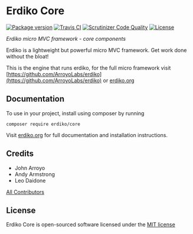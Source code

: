 Erdiko Core
===========

[![Package version](https://img.shields.io/packagist/v/erdiko/core.svg?style=flat-square)](https://packagist.org/packages/erdiko/core) [![Travis CI](https://travis-ci.org/ArroyoLabs/erdiko-core.svg?branch=master)](https://travis-ci.org/ArroyoLabs/erdiko-core) [![Scrutinizer Code Quality](https://scrutinizer-ci.com/g/ArroyoLabs/erdiko-core/badges/quality-score.png?b=master)](https://scrutinizer-ci.com/g/ArroyoLabs/erdiko-core/?branch=master) [![License](https://poser.pugx.org/erdiko/core/license)](https://packagist.org/packages/erdiko/core)

*Erdiko micro MVC framework - core components*

Erdiko is a lightweight but powerful micro MVC framework.  Get work done without the bloat!

This is the engine that runs erdiko, for the full micro framework visit 
[https://github.com/ArroyoLabs/erdiko](https://github.com/ArroyoLabs/erdiko) or [erdiko.org](http://www.erdiko.org/)


Documentation
-------------

To use in your project, install using composer by running

    composer require erdiko/core

Visit [erdiko.org](http://www.erdiko.org/) for full documentation and installation instructions.


Credits
-------

* John Arroyo
* Andy Armstrong
* Leo Daidone

[All Contributors](https://github.com/Erdiko/core/graphs/contributors)


License
-------

Erdiko Core is open-sourced software licensed under the [MIT license](http://opensource.org/licenses/MIT)
